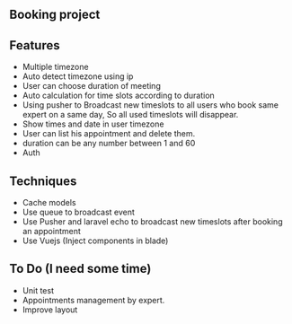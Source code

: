 ## Booking project


## Features
- Multiple timezone
- Auto detect timezone using ip
- User can choose duration of meeting
- Auto calculation for time slots according to duration
- Using pusher to Broadcast new timeslots to all users who book same expert on a same day, So all used 
timeslots will disappear. 
- Show times and date in user timezone
- User can list his appointment and delete them.
- duration can be any number between 1 and 60
- Auth 

## Techniques
- Cache models
- Use queue to broadcast event
- Use Pusher and laravel echo to broadcast new timeslots after booking an appointment
- Use Vuejs (Inject components in blade)

## To Do (I need some time)
- Unit test 
- Appointments management by expert.
- Improve layout
